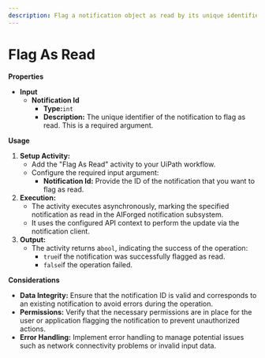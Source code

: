 ```yaml
---
description: Flag a notification object as read by its unique identifier.
---
```


# Flag As Read

**Properties**

* **Input**
  * **Notification Id**
    * **Type:**`int`
    * **Description:** The unique identifier of the notification to flag as read. This is a required argument.

**Usage**

1. **Setup Activity:**
   * Add the "Flag As Read" activity to your UiPath workflow.
   * Configure the required input argument:
     * **Notification Id:** Provide the ID of the notification that you want to flag as read.
2. **Execution:**
   * The activity executes asynchronously, marking the specified notification as read in the AIForged notification subsystem.
   * It uses the configured API context to perform the update via the notification client.
3. **Output:**
   * The activity returns a`bool`, indicating the success of the operation:
     * `true`if the notification was successfully flagged as read.
     * `false`if the operation failed.

**Considerations**

* **Data Integrity:** Ensure that the notification ID is valid and corresponds to an existing notification to avoid errors during the operation.
* **Permissions:** Verify that the necessary permissions are in place for the user or application flagging the notification to prevent unauthorized actions.
* **Error Handling:** Implement error handling to manage potential issues such as network connectivity problems or invalid input data.

